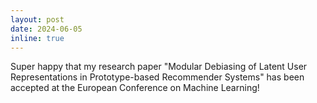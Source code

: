 ```yaml
---
layout: post
date: 2024-06-05
inline: true
---
```


Super happy that my research paper "Modular Debiasing of Latent User Representations in Prototype-based Recommender Systems" has been accepted at the European Conference on Machine Learning! 
